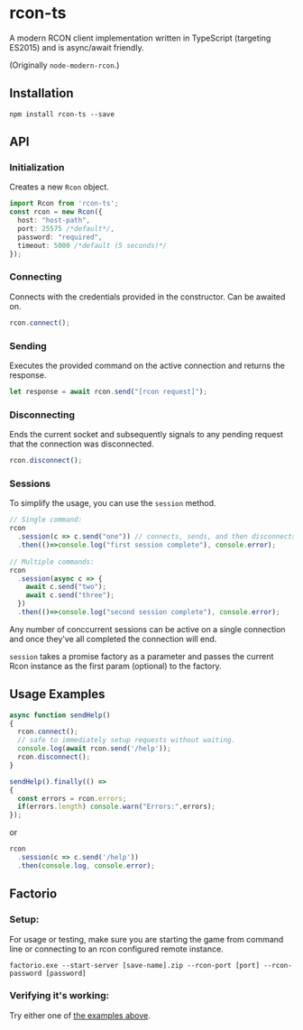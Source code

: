 rcon-ts
==============
A modern RCON client implementation written in TypeScript (targeting ES2015) and is async/await friendly.

(Originally `node-modern-rcon`.)

## Installation

```
npm install rcon-ts --save
```

## API

### Initialization

Creates a new `Rcon` object.

```typescript
import Rcon from 'rcon-ts';
const rcon = new Rcon({
  host: "host-path",
  port: 25575 /*default*/, 
  password: "required",
  timeout: 5000 /*default (5 seconds)*/
});
````

### Connecting

Connects with the credentials provided in the constructor.
Can be awaited on.
```typescript
rcon.connect();
```

### Sending

Executes the provided command on the active connection and returns the response.

```typescript
let response = await rcon.send("[rcon request]");
````
### Disconnecting

Ends the current socket and subsequently signals to any pending request that the connection was disconnected.

```typescript
rcon.disconnect();
````

### Sessions

To simplify the usage, you can use the ```session``` method.

```typescript
// Single command:
rcon
  .session(c => c.send("one")) // connects, sends, and then disconnects.
  .then(()=>console.log("first session complete"), console.error);
  
// Multiple commands:
rcon
  .session(async c => {
    await c.send("two");
    await c.send("three");
  })
  .then(()=>console.log("second session complete"), console.error);
````

Any number of conccurrent sessions can be active on a single connection and once they've all completed the connection will end.

```session``` takes a promise factory as a parameter and passes the current Rcon instance as the first param (optional) to the factory.

## Usage Examples

```typescript
async function sendHelp()
{
  rcon.connect();
  // safe to immediately setup requests without waiting.
  console.log(await rcon.send('/help'));
  rcon.disconnect();
}

sendHelp().finally(() =>
{
  const errors = rcon.errors;
  if(errors.length) console.warn("Errors:",errors);
});
```

or

```typescript
rcon
  .session(c => c.send('/help'))
  .then(console.log, console.error);
```

## Factorio

### Setup:

For usage or testing, make sure you are starting the game from command line or connecting to an rcon configured remote instance.

`factorio.exe --start-server [save-name].zip --rcon-port [port] --rcon-password [password]`

### Verifying it's working:

Try either one of [the examples above](#usage-examples).
